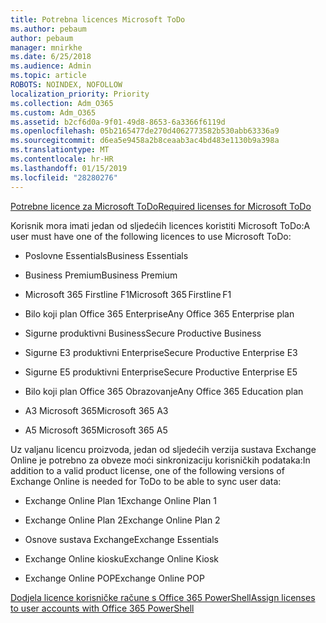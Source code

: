 ```yaml
---
title: Potrebna licences Microsoft ToDo
ms.author: pebaum
author: pebaum
manager: mnirkhe
ms.date: 6/25/2018
ms.audience: Admin
ms.topic: article
ROBOTS: NOINDEX, NOFOLLOW
localization_priority: Priority
ms.collection: Adm_O365
ms.custom: Adm_O365
ms.assetid: b2cf6d0a-9f01-49d8-8653-6a3366f6119d
ms.openlocfilehash: 05b2165477de270d4062773582b530abb63336a9
ms.sourcegitcommit: d6ea5e9458a2b8ceaab3ac4bd483e1130b9a398a
ms.translationtype: MT
ms.contentlocale: hr-HR
ms.lasthandoff: 01/15/2019
ms.locfileid: "28280276"
---
```

[<span data-ttu-id="586f7-102">Potrebne licence za Microsoft ToDo</span><span class="sxs-lookup"><span data-stu-id="586f7-102">Required licenses for Microsoft ToDo</span></span>](https://support.office.com/article/381e9d1b-c500-49b5-973e-890fd86528d7.aspx)
  
<span data-ttu-id="586f7-103">Korisnik mora imati jedan od sljedećih licences koristiti Microsoft ToDo:</span><span class="sxs-lookup"><span data-stu-id="586f7-103">A user must have one of the following licences to use Microsoft ToDo:</span></span>
  
- <span data-ttu-id="586f7-104">Poslovne Essentials</span><span class="sxs-lookup"><span data-stu-id="586f7-104">Business Essentials</span></span>
    
- <span data-ttu-id="586f7-105">Business Premium</span><span class="sxs-lookup"><span data-stu-id="586f7-105">Business Premium</span></span>
    
- <span data-ttu-id="586f7-106">Microsoft 365 Firstline F1</span><span class="sxs-lookup"><span data-stu-id="586f7-106">Microsoft 365 Firstline F1</span></span>
    
- <span data-ttu-id="586f7-107">Bilo koji plan Office 365 Enterprise</span><span class="sxs-lookup"><span data-stu-id="586f7-107">Any Office 365 Enterprise plan</span></span>
    
- <span data-ttu-id="586f7-108">Sigurne produktivni Business</span><span class="sxs-lookup"><span data-stu-id="586f7-108">Secure Productive Business</span></span>
    
- <span data-ttu-id="586f7-109">Sigurne E3 produktivni Enterprise</span><span class="sxs-lookup"><span data-stu-id="586f7-109">Secure Productive Enterprise E3</span></span>
    
- <span data-ttu-id="586f7-110">Sigurne E5 produktivni Enterprise</span><span class="sxs-lookup"><span data-stu-id="586f7-110">Secure Productive Enterprise E5</span></span>
    
- <span data-ttu-id="586f7-111">Bilo koji plan Office 365 Obrazovanje</span><span class="sxs-lookup"><span data-stu-id="586f7-111">Any Office 365 Education plan</span></span>
    
- <span data-ttu-id="586f7-112">A3 Microsoft 365</span><span class="sxs-lookup"><span data-stu-id="586f7-112">Microsoft 365 A3</span></span>
    
- <span data-ttu-id="586f7-113">A5 Microsoft 365</span><span class="sxs-lookup"><span data-stu-id="586f7-113">Microsoft 365 A5</span></span>
    
<span data-ttu-id="586f7-114">Uz valjanu licencu proizvoda, jedan od sljedećih verzija sustava Exchange Online je potrebno za obveze moći sinkronizaciju korisničkih podataka:</span><span class="sxs-lookup"><span data-stu-id="586f7-114">In addition to a valid product license, one of the following versions of Exchange Online is needed for ToDo to be able to sync user data:</span></span> 
  
- <span data-ttu-id="586f7-115">Exchange Online Plan 1</span><span class="sxs-lookup"><span data-stu-id="586f7-115">Exchange Online Plan 1</span></span>
    
- <span data-ttu-id="586f7-116">Exchange Online Plan 2</span><span class="sxs-lookup"><span data-stu-id="586f7-116">Exchange Online Plan 2</span></span>
    
- <span data-ttu-id="586f7-117">Osnove sustava Exchange</span><span class="sxs-lookup"><span data-stu-id="586f7-117">Exchange Essentials</span></span>
    
- <span data-ttu-id="586f7-118">Exchange Online kiosku</span><span class="sxs-lookup"><span data-stu-id="586f7-118">Exchange Online Kiosk</span></span>
    
- <span data-ttu-id="586f7-119">Exchange Online POP</span><span class="sxs-lookup"><span data-stu-id="586f7-119">Exchange Online POP</span></span>
    
[<span data-ttu-id="586f7-120">Dodjela licence korisničke račune s Office 365 PowerShell</span><span class="sxs-lookup"><span data-stu-id="586f7-120">Assign licenses to user accounts with Office 365 PowerShell</span></span>](https://docs.microsoft.com/en-us/office365/enterprise/powershell/assign-licenses-to-user-accounts-with-office-365-powershell )
  


